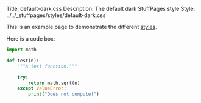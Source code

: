 Title: default-dark.css
Description: The default dark StuffPages style
Style: ../../_stuffpages/styles/default-dark.css

This is an example page to demonstrate the different [styles](index.md).

Here is a code box:

```python
import math

def test(n):
    """A test function."""

    try:
        return math.sqrt(n)
    except ValueError:
        print("Does not compute!")
```

